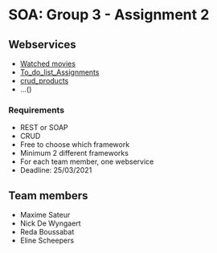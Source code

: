 # SOA: Group 3 - Assignment 2

## Webservices
* [Watched movies](/watched_movies/)
* [To_do_list_Assignments](to_do_list)
* [crud_products](products)
* ...()

### Requirements
* REST or SOAP
* CRUD
* Free to choose which framework
* Minimum 2 different frameworks
* For each team member, one webservice
* Deadline: 25/03/2021

## Team members
* Maxime Sateur
* Nick De Wyngaert
* Reda Boussabat
* Eline Scheepers
